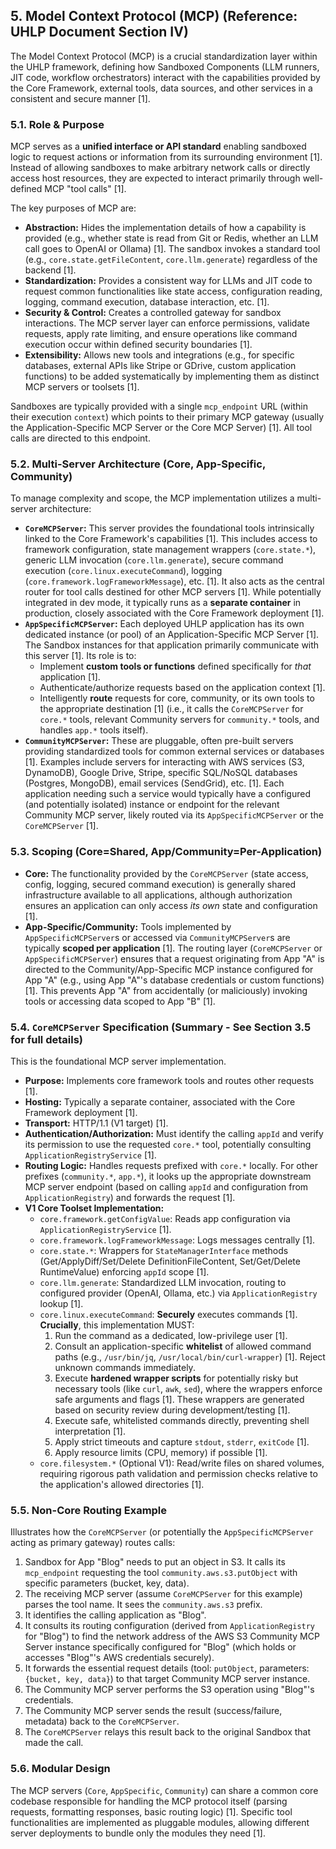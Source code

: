 ## 5. Model Context Protocol (MCP) (Reference: UHLP Document Section IV)

The Model Context Protocol (MCP) is a crucial standardization layer within the UHLP framework, defining how Sandboxed Components (LLM runners, JIT code, workflow orchestrators) interact with the capabilities provided by the Core Framework, external tools, data sources, and other services in a consistent and secure manner [1].

### 5.1. Role & Purpose

MCP serves as a **unified interface or API standard** enabling sandboxed logic to request actions or information from its surrounding environment [1]. Instead of allowing sandboxes to make arbitrary network calls or directly access host resources, they are expected to interact primarily through well-defined MCP "tool calls" [1].

The key purposes of MCP are:
*   **Abstraction:** Hides the implementation details of how a capability is provided (e.g., whether state is read from Git or Redis, whether an LLM call goes to OpenAI or Ollama) [1]. The sandbox invokes a standard tool (e.g., `core.state.getFileContent`, `core.llm.generate`) regardless of the backend [1].
*   **Standardization:** Provides a consistent way for LLMs and JIT code to request common functionalities like state access, configuration reading, logging, command execution, database interaction, etc. [1].
*   **Security & Control:** Creates a controlled gateway for sandbox interactions. The MCP server layer can enforce permissions, validate requests, apply rate limiting, and ensure operations like command execution occur within defined security boundaries [1].
*   **Extensibility:** Allows new tools and integrations (e.g., for specific databases, external APIs like Stripe or GDrive, custom application functions) to be added systematically by implementing them as distinct MCP servers or toolsets [1].

Sandboxes are typically provided with a single `mcp_endpoint` URL (within their execution `context`) which points to their primary MCP gateway (usually the Application-Specific MCP Server or the Core MCP Server) [1]. All tool calls are directed to this endpoint.

### 5.2. Multi-Server Architecture (Core, App-Specific, Community)

To manage complexity and scope, the MCP implementation utilizes a multi-server architecture:

*   **`CoreMCPServer`:** This server provides the foundational tools intrinsically linked to the Core Framework's capabilities [1]. This includes access to framework configuration, state management wrappers (`core.state.*`), generic LLM invocation (`core.llm.generate`), secure command execution (`core.linux.executeCommand`), logging (`core.framework.logFrameworkMessage`), etc. [1]. It also acts as the central router for tool calls destined for other MCP servers [1]. While potentially integrated in dev mode, it typically runs as a **separate container** in production, closely associated with the Core Framework deployment [1].
*   **`AppSpecificMCPServer`:** Each deployed UHLP application has its own dedicated instance (or pool) of an Application-Specific MCP Server [1]. The Sandbox instances for that application primarily communicate with this server [1]. Its role is to:
    *   Implement **custom tools or functions** defined specifically for *that* application [1].
    *   Authenticate/authorize requests based on the application context [1].
    *   Intelligently **route** requests for core, community, or its own tools to the appropriate destination [1] (i.e., it calls the `CoreMCPServer` for `core.*` tools, relevant Community servers for `community.*` tools, and handles `app.*` tools itself).
*   **`CommunityMCPServer`:** These are pluggable, often pre-built servers providing standardized tools for common external services or databases [1]. Examples include servers for interacting with AWS services (S3, DynamoDB), Google Drive, Stripe, specific SQL/NoSQL databases (Postgres, MongoDB), email services (SendGrid), etc. [1]. Each application needing such a service would typically have a configured (and potentially isolated) instance or endpoint for the relevant Community MCP server, likely routed via its `AppSpecificMCPServer` or the `CoreMCPServer` [1].

### 5.3. Scoping (Core=Shared, App/Community=Per-Application)

*   **Core:** The functionality provided by the `CoreMCPServer` (state access, config, logging, secured command execution) is generally shared infrastructure available to all applications, although authorization ensures an application can only access *its own* state and configuration [1].
*   **App-Specific/Community:** Tools implemented by `AppSpecificMCPServer`s or accessed via `CommunityMCPServer`s are typically **scoped per application** [1]. The routing layer (`CoreMCPServer` or `AppSpecificMCPServer`) ensures that a request originating from App "A" is directed to the Community/App-Specific MCP instance configured for App "A" (e.g., using App "A"'s database credentials or custom functions) [1]. This prevents App "A" from accidentally (or maliciously) invoking tools or accessing data scoped to App "B" [1].

### 5.4. `CoreMCPServer` Specification (Summary - See Section 3.5 for full details)

This is the foundational MCP server implementation.

*   **Purpose:** Implements core framework tools and routes other requests [1].
*   **Hosting:** Typically a separate container, associated with the Core Framework deployment [1].
*   **Transport:** HTTP/1.1 (V1 target) [1].
*   **Authentication/Authorization:** Must identify the calling `appId` and verify its permission to use the requested `core.*` tool, potentially consulting `ApplicationRegistryService` [1].
*   **Routing Logic:** Handles requests prefixed with `core.*` locally. For other prefixes (`community.*`, `app.*`), it looks up the appropriate downstream MCP server endpoint (based on calling `appId` and configuration from `ApplicationRegistry`) and forwards the request [1].
*   **V1 Core Toolset Implementation:**
    *   `core.framework.getConfigValue`: Reads app configuration via `ApplicationRegistryService` [1].
    *   `core.framework.logFrameworkMessage`: Logs messages centrally [1].
    *   `core.state.*`: Wrappers for `StateManagerInterface` methods (Get/ApplyDiff/Set/Delete DefinitionFileContent, Set/Get/Delete RuntimeValue) enforcing `appId` scope [1].
    *   `core.llm.generate`: Standardized LLM invocation, routing to configured provider (OpenAI, Ollama, etc.) via `ApplicationRegistry` lookup [1].
    *   `core.linux.executeCommand`: **Securely** executes commands [1]. **Crucially**, this implementation MUST:
        1.  Run the command as a dedicated, low-privilege user [1].
        2.  Consult an application-specific **whitelist** of allowed command paths (e.g., `/usr/bin/jq`, `/usr/local/bin/curl-wrapper`) [1]. Reject unknown commands immediately.
        3.  Execute **hardened wrapper scripts** for potentially risky but necessary tools (like `curl`, `awk`, `sed`), where the wrappers enforce safe arguments and flags [1]. These wrappers are generated based on security review during development/testing [1].
        4.  Execute safe, whitelisted commands directly, preventing shell interpretation [1].
        5.  Apply strict timeouts and capture `stdout`, `stderr`, `exitCode` [1].
        6.  Apply resource limits (CPU, memory) if possible [1].
    *   `core.filesystem.*` (Optional V1): Read/write files on shared volumes, requiring rigorous path validation and permission checks relative to the application's allowed directories [1].

### 5.5. Non-Core Routing Example

Illustrates how the `CoreMCPServer` (or potentially the `AppSpecificMCPServer` acting as primary gateway) routes calls:

1.  Sandbox for App "Blog" needs to put an object in S3. It calls its `mcp_endpoint` requesting the tool `community.aws.s3.putObject` with specific parameters (bucket, key, data).
2.  The receiving MCP server (assume `CoreMCPServer` for this example) parses the tool name. It sees the `community.aws.s3` prefix.
3.  It identifies the calling application as "Blog".
4.  It consults its routing configuration (derived from `ApplicationRegistry` for "Blog") to find the network address of the AWS S3 Community MCP Server instance specifically configured for "Blog" (which holds or accesses "Blog"'s AWS credentials securely).
5.  It forwards the essential request details (tool: `putObject`, parameters: `{bucket, key, data}`) to that target Community MCP server instance.
6.  The Community MCP server performs the S3 operation using "Blog"'s credentials.
7.  The Community MCP server sends the result (success/failure, metadata) back to the `CoreMCPServer`.
8.  The `CoreMCPServer` relays this result back to the original Sandbox that made the call.

### 5.6. Modular Design

The MCP servers (`Core`, `AppSpecific`, `Community`) can share a common core codebase responsible for handling the MCP protocol itself (parsing requests, formatting responses, basic routing logic) [1]. Specific tool functionalities are implemented as pluggable modules, allowing different server deployments to bundle only the modules they need [1].